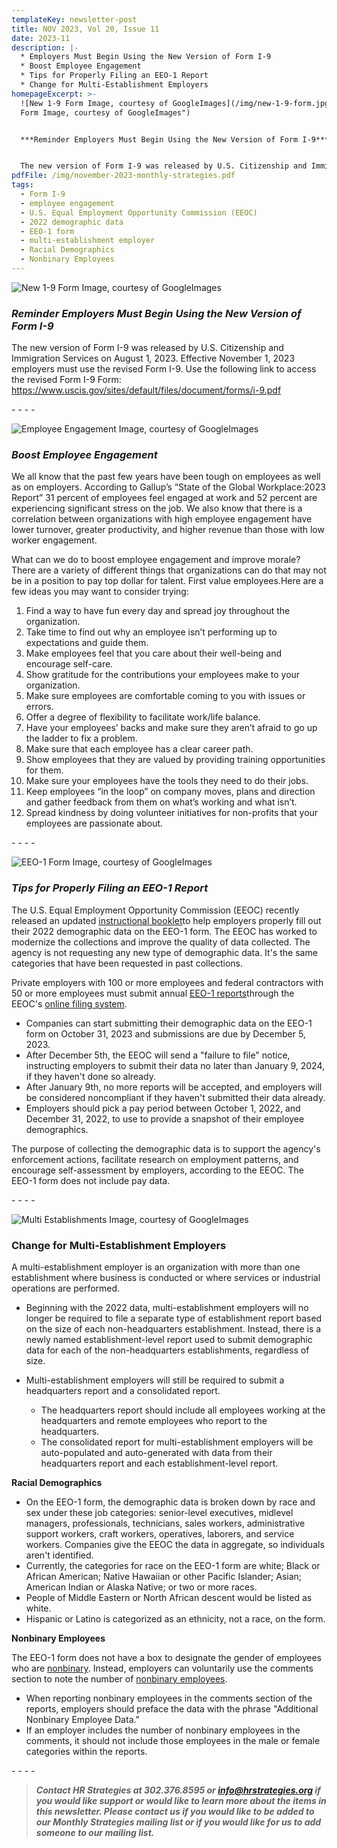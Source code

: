 ```yaml
---
templateKey: newsletter-post
title: NOV 2023, Vol 20, Issue 11
date: 2023-11
description: |-
  * Employers Must Begin Using the New Version of Form I-9
  * Boost Employee Engagement
  * Tips for Properly Filing an EEO-1 Report
  * Change for Multi-Establishment Employers
homepageExcerpt: >-
  ![New 1-9 Form Image, courtesy of GoogleImages](/img/new-1-9-form.jpg "New 1-9
  Form Image, courtesy of GoogleImages")


  ***Reminder Employers Must Begin Using the New Version of Form I-9***


  The new version of Form I-9 was released by U.S. Citizenship and Immigration Services on August 1, 2023. Effective November 1, 2023 employers must use the revised Form I-9.
pdfFile: /img/november-2023-monthly-strategies.pdf
tags:
  - Form I-9
  - employee engagement
  - U.S. Equal Employment Opportunity Commission (EEOC)
  - 2022 demographic data
  - EEO-1 form
  - multi-establishment employer
  - Racial Demographics
  - Nonbinary Employees
---
```

![New 1-9 Form Image, courtesy of GoogleImages](/img/new-1-9-form.jpg "New 1-9 Form Image, courtesy of GoogleImages")

### ***Reminder Employers Must Begin Using the New Version of Form I-9***

The new version of Form I-9 was released by U.S. Citizenship and Immigration Services on August 1, 2023. Effective November 1, 2023 employers must use the revised Form I-9. Use the following link to access the revised Form I-9 Form: <https://www.uscis.gov/sites/default/files/document/forms/i-9.pdf>

\-﻿ - - -

![Employee Engagement Image, courtesy of GoogleImages](/img/employee-engagement_1.jpg "Employee Engagement Image, courtesy of GoogleImages")

### ***Boost Employee Engagement***

We all know that the past few years have been tough on employees as well as on employers. According to Gallup’s “State of the Global Workplace:2023 Report” 31 percent of employees feel engaged at work and 52 percent are experiencing significant stress on the job. We also know that there is a correlation between organizations with high employee engagement have lower turnover, greater productivity, and higher revenue than those with low worker engagement.

What can we do to boost employee engagement and improve morale? There are a variety of different things that organizations can do that may not be in a position to pay top dollar for talent. First value employees.Here are a few ideas you may want to consider trying:

1. Find a way to have fun every day and spread joy throughout the organization.
2. Take time to find out why an employee isn’t performing up to expectations and guide them.
3. Make employees feel that you care about their well-being and encourage self-care.
4. Show gratitude for the contributions your employees make to your organization.
5. Make sure employees are comfortable coming to you with issues or errors.
6. Offer a degree of ­flexibility to facilitate work/life balance.
7. Have your employees’ backs and make sure they aren’t afraid to go up the ladder to fix a problem.
8. Make sure that each employee has a clear career path.
9. Show employees that they are valued by ­providing training ­opportunities for them.
10. Make sure your employees have the tools they need to do their jobs.
11. Keep employees “in the loop” on company moves, plans and direction and gather feedback from them on what’s working and what isn’t.
12. Spread kindness by doing volunteer initiatives for non-profits that your employees are passionate about.

\-﻿ - - -

![EEO-1 Form Image, courtesy of GoogleImages](/img/eeo-1-form.jpg "EEO-1 Form Image, courtesy of GoogleImages")

### ***Tips for Properly Filing an EEO-1 Report***

The U.S. Equal Employment Opportunity Commission (EEOC) recently released an updated [instructional booklet](https://www.eeocdata.org/pdfs/2022_EEO_1_Component_1_Instruction_Booklet.pdf)to help employers properly fill out their 2022 demographic data on the EEO-1 form. The EEOC has worked to modernize the collections and improve the quality of data collected. The agency is not requesting any new type of demographic data. It's the same categories that have been requested in past collections.

Private employers with 100 or more employees and federal contractors with 50 or more employees must submit annual [EEO-1 reports](https://www.shrm.org/resourcesandtools/legal-and-compliance/employment-law/pages/eeoc-filing-deadline.aspx)through the EEOC's [online filing system](https://www.eeocdata.org/eeo1).

* Companies can start submitting their demographic data on the EEO-1 form on October 31, 2023 and submissions are due by December 5, 2023.
* After December 5th, the EEOC will send a "failure to file" notice, instructing employers to submit their data no later than January 9, 2024, if they haven't done so already.
* After January 9th, no more reports will be accepted, and employers will be considered noncompliant if they haven't submitted their data already.
* Employers should pick a pay period between October 1, 2022, and December 31, 2022, to use to provide a snapshot of their employee demographics.

The purpose of collecting the demographic data is to support the agency's enforcement actions, facilitate research on employment patterns, and encourage self-assessment by employers, according to the EEOC. The EEO-1 form does not include pay data.

\-﻿ - - -

![Multi Establishments Image, courtesy of GoogleImages](/img/multi-establishments-image.png "Multi Establishments Image, courtesy of GoogleImages")

### **Change for Multi-Establishment Employers**

A multi-establishment employer is an organization with more than one establishment where business is conducted or where services or industrial operations are performed.

* Beginning with the 2022 data, multi-establishment employers will no longer be required to file a separate type of establishment report based on the size of each non-headquarters establishment. Instead, there is a newly named establishment-level report used to submit demographic data for each of the non-headquarters establishments, regardless of size.
* Multi-establishment employers will still be required to submit a headquarters report and a consolidated report.

  * The headquarters report should include all employees working at the headquarters and remote employees who report to the headquarters.
  * The consolidated report for multi-establishment employers will be auto-populated and auto-generated with data from their headquarters report and each establishment-level report.

**Racial Demographics**

* On the EEO-1 form, the demographic data is broken down by race and sex under these job categories: senior-level executives, midlevel managers, professionals, technicians, sales workers, administrative support workers, craft workers, operatives, laborers, and service workers. Companies give the EEOC the data in aggregate, so individuals aren't identified.
* Currently, the categories for race on the EEO-1 form are white; Black or African American; Native Hawaiian or other Pacific Islander; Asian; American Indian or Alaska Native; or two or more races.
* People of Middle Eastern or North African descent would be listed as white.
* Hispanic or Latino is categorized as an ethnicity, not a race, on the form.

**Nonbinary Employees**

The EEO-1 form does not have a box to designate the gender of employees who are [nonbinary](https://www.shrm.org/resourcesandtools/tools-and-samples/hr-qa/pages/eeo-1-survey-nonbinary.aspx). Instead, employers can voluntarily use the comments section to note the number of [nonbinary employees](https://www.shrm.org/resourcesandtools/legal-and-compliance/employment-law/pages/misgendering-on-eeo-1-form.aspx).

* When reporting nonbinary employees in the comments section of the reports, employers should preface the data with the phrase "Additional Nonbinary Employee Data."
* If an employer includes the number of nonbinary employees in the comments, it should not include those employees in the male or female categories within the reports.

\-﻿ - - -

> ***Contact HR Strategies at 302.376.8595 or info@hrstrategies.org if you would like support or would like to learn more about the items in this newsletter. Please contact us if you would like to be added  to our Monthly Strategies mailing list or if you would like for us to add someone to our mailing list.***